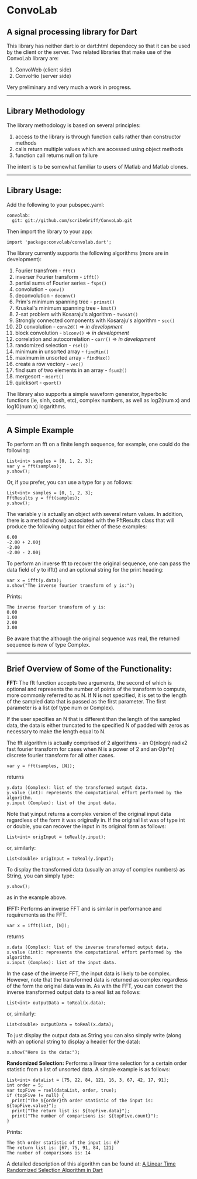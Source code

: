 # ConvoLab #

## A signal processing library for Dart ##

This library has neither dart:io or dart:html dependecy so that it can be used by the client or the server.  Two related libraries that make use of the ConvoLab library are:

1.  ConvoWeb (client side)
2.  ConvoHio (server side)

Very preliminary and very much a work in progress.

----------


## Library Methodology ##
The library methodology is based on several principles: 

1.  access to the library is through function calls rather than constructor methods
2.  calls return multiple values which are accessed using object methods
3.  function call returns null on failure

The intent is to be somewhat familiar to users of Matlab and Matlab clones.

----------  
## Library Usage: ##

Add the following to your pubspec.yaml:

    convolab:
      git: git://github.com/scribeGriff/ConvoLab.git

Then import the library to your app:

    import 'package:convolab/convolab.dart';

The library currently supports the following algorithms (more are in development):

1.  Fourier transfrom - `fft()`
2.  inverser Fourier transform - `ifft()`
3.  partial sums of Fourier series - `fsps()`
4.  convolution - `conv()`
5.  deconvolution - `deconv()`
6.  Prim's minimum spanning tree - `primst()`
7.  Kruskal's minimum spanning tree - `kmst()`
8.  2-sat problem with Kosaraju's algorithm - `twosat()`
9.  Strongly connected components with Kosaraju's algorithm - `scc()`
10.  2D convolution - `conv2d()` => *in development*
11.  block convolution - `blconv()` => *in development*
12.  correlation and autocorrelation - `corr()` => *in development*
13.  randomized selection - `rsel()`
14.  minimum in unsorted array - `findMin()`
15.  maximum in unsorted array - `findMax()`
16.  create a row vectory - `vec()`
17.  find sum of two elements in an array - `fsum2()`
18.  mergesort - `msort()`
19.  quicksort - `qsort()`

The library also supports a simple waveform generator, hyperbolic functions (ie, sinh, cosh, etc), complex numbers, as well as log2(num x) and log10(num x) logarithms.

----------

## A Simple Example ##

To perform an fft on a finite length sequence, for example, one could do the following:

    List<int> samples = [0, 1, 2, 3];
    var y = fft(samples);
    y.show();

Or, if you prefer, you can use a type for y as follows:

    List<int> samples = [0, 1, 2, 3];
    FftResults y = fft(samples);
    y.show();

The variable y is actually an object with several return values.  In addition, there is a method show() associated with the FftResults class that will produce the following output for either of these examples:

    6.00
    -2.00 + 2.00j
    -2.00
    -2.00 - 2.00j

To perform an inverse fft to recover the original sequence, one can pass the data field of y to ifft() and an optional string for the print heading:

    var x = ifft(y.data);
    x.show("The inverse fourier transform of y is:");

Prints:

    The inverse fourier transform of y is:
    0.00
    1.00
    2.00
    3.00

Be aware that the although the original sequence was real, the returned sequence is now of type Complex.

----------

## Brief Overview of Some of the Functionality: ##

**FFT:**  The fft function accepts two arguments, the second of which is optional and represents the number of points of the transform to compute, more commonly referred to as N.  If N is not specified, it is set to the length of the sampled data that is passed as the first parameter.  The first parameter is a list (of type num or Complex).

If the user specifies an N that is different than the length of the sampled data, the data is either truncated to the specified N of padded with zeros as necessary to make the length equal to N.

The fft algorithm is actually comprised of 2 algorithms - an O(nlogn) radix2 fast fourier transform for cases when N is a power of 2 and an O(n*n) discrete fourier transform for all other cases.

    var y = fft(samples, [N]);

returns

    y.data (Complex): list of the transformed output data.
    y.value (int): represents the computational effort performed by the algorithm.
    y.input (Complex): list of the input data.  

Note that y.input returns a complex version of the original input data regardless of the form it was originally in.  If the original list was of type int or double, you can recover the input in its original form as follows:

    List<int> origInput = toReal(y.input);

or, similarly:

    List<double> origInput = toReal(y.input);

To display the transformed data (usually an array of complex numbers) as String, you can simply type:

    y.show();

as in the example above.    

**IFFT:**  Performs an inverse FFT and is similar in performance and requirements as the FFT.

    var x = ifft(list, [N]);

returns

    x.data (Complex): list of the inverse transformed output data.
    x.value (int): represents the computational effort performed by the algorithm.
    x.input (Complex): list of the input data. 

In the case of the inverse FFT, the input data is likely to be complex.  However, note that the transformed data is returned as complex regardless of the form the original data was in.  As with the FFT, you can convert the inverse transformed output data to a real list as follows:

    List<int> outputData = toReal(x.data);

or, similarly:

    List<double> outputData = toReal(x.data);

To just display the output data as String you can also simply write (along with an optional string to display a header for the data):

    x.show("Here is the data:");


**Randomized Selection:**  Performs a linear time selection for a certain order statistic from a list of unsorted data.  A simple example is as follows:

    List<int> dataList = [75, 22, 84, 121, 16, 3, 67, 42, 17, 91];
    int order = 5;
    var topFive = rsel(dataList, order, true);
    if (topFive != null) {
      print("The ${order}th order statistic of the input is: ${topFive.value}");
      print("The return list is: ${topFive.data}");
      print("The number of comparisons is: ${topFive.count}");
    }

Prints:

    The 5th order statistic of the input is: 67
    The return list is: [67, 75, 91, 84, 121]
    The number of comparisons is: 14

A detailed description of this algorithm can be found at: [A Linear Time Randomized Selection Algorithm in Dart](http://www.scribegriff.com/studios/index.php?post/2012/05/31/A-Linear-Time-Randomized-Selection-Algorithm-in-Dart "Linear Time Selection")






